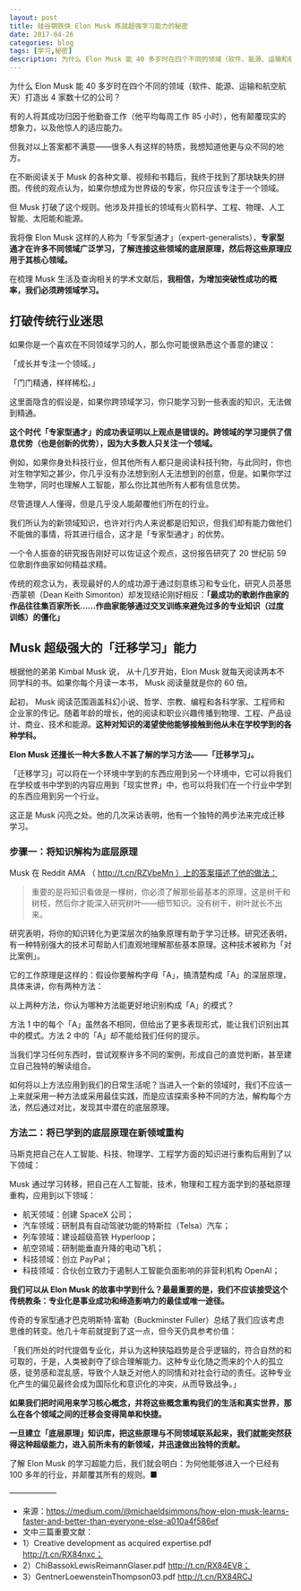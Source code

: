 ```yaml
---
layout: post
title: 硅谷钢铁侠 Elon Musk 练就超强学习能力的秘密
date: 2017-04-26
categories: blog
tags: [学习,秘密]
description: 为什么 Elon Musk 能 40 多岁时在四个不同的领域（软件、能源、运输和航空航天）打造出 4 家数十亿的公司？
---
```



为什么 Elon Musk 能 40 多岁时在四个不同的领域（软件、能源、运输和航空航天）打造出 4 家数十亿的公司？

有的人将其成功归因于他勤奋工作（他平均每周工作 85 小时），他有颠覆现实的想象力，以及他惊人的适应能力。

但我对以上答案都不满意——很多人有这样的特质，我想知道他更与众不同的地方。



在不断阅读关于 Musk 的各种文章、视频和书籍后，我终于找到了那块缺失的拼图。传统的观点认为，如果你想成为世界级的专家，你只应该专注于一个领域。

但 Musk 打破了这个规则。他涉及并擅长的领域有火箭科学、工程、物理、人工智能、太阳能和能源。

我将像 Elon Musk 这样的人称为「专家型通才」（expert-generalists），**专家型通才在许多不同领域广泛学习，了解连接这些领域的底层原理，然后将这些原理应用于其核心领域。**

在梳理 Musk 生活及查询相关的学术文献后，**我相信，为增加突破性成功的概率，我们必须跨领域学习。**

## 打破传统行业迷思

如果你是一个喜欢在不同领域学习的人，那么你可能很熟悉这个善意的建议：

「成长并专注一个领域。」

「门门精通，样样稀松。」

这里面隐含的假设是，如果你跨领域学习，你只能学习到一些表面的知识，无法做到精通。

**这个时代「专家型通才」的成功表证明以上观点是错误的。跨领域的学习提供了信息优势（也是创新的优势），因为大多数人只关注一个领域。**



例如，如果你身处科技行业，但其他所有人都只是阅读科技刊物，与此同时，你也对生物学知之甚少，你几乎没有办法想到别人无法想到的创意，但是。如果你学过生物学，同时也理解人工智能，那么你比其他所有人都有信息优势。

尽管道理人人懂得，但是几乎没人能颠覆他们所在的行业。

我们所认为的新领域知识，也许对行内人来说都是旧知识，但我们却有能力做他们不能做的事情，将其进行组合，这才是「专家型通才」的优势。

一个令人振奋的研究报告刚好可以佐证这个观点，这份报告研究了 20 世纪前 59 位歌剧作曲家如何精益求精。

传统的观念认为，表现最好的人的成功源于通过刻意练习和专业化，研究人员基思·西蒙顿（Dean Keith Simonton）却发现结论刚好相反：**「最成功的歌剧作曲家的作品往往集百家所长……作曲家能够通过交叉训练来避免过多的专业知识（过度训练）的僵化」**

## Musk 超级强大的「迁移学习」能力

根据他的弟弟 Kimbal Musk 说， 从十几岁开始，Elon Musk 就每天阅读两本不同学科的书。如果你每个月读一本书， Musk 阅读量就是你的 60 倍。

起初， Musk 阅读范围涵盖科幻小说、哲学、宗教、编程和各科学家、工程师和企业家的传记。随着年龄的增长，他的阅读和职业兴趣传播到物理、工程、产品设计、商业、技术和能源。**这种对知识的渴望使他能够接触到他从未在学校学到的各种学科。**

**Elon Musk 还擅长一种大多数人不甚了解的学习方法——「迁移学习」。**



「迁移学习」可以将在一个环境中学到的东西应用到另一个环境中，它可以将我们在学校或书中学到的内容应用到「现实世界」中，也可以将我们在一个行业中学到的东西应用到另一个行业。

这正是 Musk 闪亮之处。他的几次采访表明，他有一个独特的两步法来完成迁移学习。

### 步骤一：将知识解构为底层原理

Musk 在 Reddit AMA （ http://t.cn/RZVbeMn ）上的答案描述了他的做法：

> 重要的是将知识看做是一棵树，你必须了解那些最基本的原理，这是树干和树枝，然后你才能深入研究树叶——细节知识。没有树干，树叶就长不出来。

研究表明，将你的知识转化为更深层次的抽象原理有助于学习迁移。研究还表明，有一种特别强大的技术可帮助人们直观地理解那些基本原理。这种技术被称为「对比案例」。

它的工作原理是这样的：假设你要解构字母「A」，搞清楚构成「A」的深层原理，具体来讲，你有两种方法：



以上两种方法，你认为哪种方法能更好地识别构成「A」的模式？

方法 1 中的每个「A」虽然各不相同，但给出了更多表现形式，能让我们识别出其中的模式。方法 2 中的「A」却不能给我们任何的提示。

当我们学习任何东西时，尝试观察许多不同的案例，形成自己的直觉判断，甚至建立自己独特的解读组合。

如何将以上方法应用到我们的日常生活呢？当进入一个新的领域时，我们不应该一上来就采用一种方法或采用最佳实践，而是应该探索多种不同的方法，解构每个方法，然后通过对比，发现其中潜在的底层原理。

### 方法二：将已学到的底层原理在新领域重构

马斯克把自己在人工智能、科技、物理学、工程学方面的知识进行重构后用到了以下领域：

Musk 通过学习转移，把自己在人工智能，技术，物理和工程方面学到的基础原理重构，应用到以下领域：

* 航天领域：创建 SpaceX 公司；
* 汽车领域：研制具有自动驾驶功能的特斯拉（Telsa）汽车；
* 列车领域：建设超级高铁 Hyperloop；
* 航空领域：研制能垂直升降的电动飞机；
* 科技领域：创立 PayPal；
* 科技领域：合伙创立致力于遏制人工智能负面影响的非营利机构 OpenAI；

**我们可以从 Elon Musk 的故事中学到什么？最最重要的是，我们不应该接受这个传统教条：专业化是事业成功和缔造影响力的最佳或唯一途径。**



传奇的专家型通才巴克明斯特·富勒（Buckminster Fuller）总结了我们应该考虑思维的转变。他几十年前就提到了这一点，但今天仍具参考价值：

「我们所处的时代提倡专业化，并认为这种狭隘趋势是合乎逻辑的，符合自然的和可取的，于是，人类被剥夺了综合理解能力。这种专业化随之而来的个人的孤立感，徒劳感和混乱感，导致个人缺乏对他人的同情和对社会行动的责任。这种专业化产生的偏见最终会成为国际化和意识化的冲突，从而导致战争。」

**如果我们把时间用来学习核心概念，并将这些概念重构我们的生活和真实世界，那么在各个领域之间的迁移会变得简单和快捷。**

**一旦建立「底层原理」知识库，把这些原理与不同领域联系起来，我们就能突然获得这种超级能力，进入前所未有的新领域，并迅速做出独特的贡献。**

了解 Elon Musk 的学习超能力后，我们就会明白：为何他能够进入一个已经有 100 多年的行业，并颠覆其所有的规则。■


——————

* 来源：https://medium.com/@michaeldsimmons/how-elon-musk-learns-faster-and-better-than-everyone-else-a010a4f586ef
* 文中三篇重要文献：
* 1）Creative development as acquired expertise.pdf http://t.cn/RX84nxc；
* 2）ChiBassokLewisReimannGlaser.pdf http://t.cn/RX84EV8；
* 3）GentnerLoewensteinThompson03.pdf http://t.cn/RX84RCJ



  

